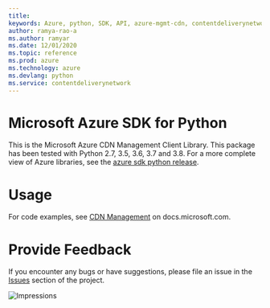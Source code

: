 ```yaml
---
title: 
keywords: Azure, python, SDK, API, azure-mgmt-cdn, contentdeliverynetwork
author: ramya-rao-a
ms.author: ramyar
ms.date: 12/01/2020
ms.topic: reference
ms.prod: azure
ms.technology: azure
ms.devlang: python
ms.service: contentdeliverynetwork
---
```


# Microsoft Azure SDK for Python

This is the Microsoft Azure CDN Management Client Library.
This package has been tested with Python 2.7, 3.5, 3.6, 3.7 and 3.8.
For a more complete view of Azure libraries, see the [azure sdk python release](https://aka.ms/azsdk/python/all).


# Usage

For code examples, see [CDN Management](https://docs.microsoft.com/python/api/overview/azure/cdn)
on docs.microsoft.com.


# Provide Feedback

If you encounter any bugs or have suggestions, please file an issue in the
[Issues](https://github.com/Azure/azure-sdk-for-python/issues)
section of the project.


![Impressions](https://azure-sdk-impressions.azurewebsites.net/api/impressions/azure-sdk-for-python%2Fazure-mgmt-cdn%2FREADME.png)

